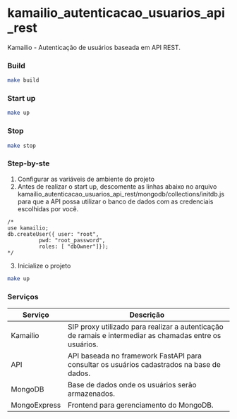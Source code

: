 # kamailio_autenticacao_usuarios_api_rest
Kamailio - Autenticação de usuários baseada em API REST. 

<h3>Build</h3>

```bash
make build
```

<h3>Start up</h3>

```bash
make up
```

<h3>Stop</h3>

```bash
make stop
```

<h3>Step-by-ste</h3>

1. Configurar as variáveis de ambiente do projeto
2. Antes de realizar o start up, descomente as linhas abaixo no arquivo kamailio_autenticacao_usuarios_api_rest/mongodb/collections/initdb.js para que a API possa utilizar o banco de dados com as credenciais escolhidas por você.

```nodejs
/*
use kamailio;
db.createUser({ user: "root",
          pwd: "root_password",
          roles: [ "dbOwner"]});
*/
```
3. Inicialize o projeto
```bash
make up
```

<h3>Serviços</h3>

| Serviço | Descrição |
|---|---|
|Kamailio| SIP proxy utilizado para realizar a autenticação de ramais e intermediar as chamadas entre os usuários.|
|API| API baseada no framework FastAPI para consultar os usuários cadastrados na base de dados.|
|MongoDB| Base de dados onde os usuários serão armazenados.|
|MongoExpress| Frontend para gerenciamento do MongoDB.|
